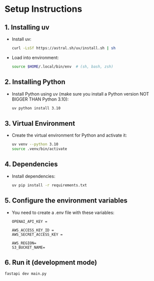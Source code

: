# Setup Instructions

## 1. Installing uv

- Install uv:
  ```bash
  curl -LsSf https://astral.sh/uv/install.sh | sh
  ```
- Load into environment:
  ```bash
  source $HOME/.local/bin/env  # (sh, bash, zsh)
  ```

## 2. Installing Python

- Install Python using uv (make sure you install a Python version NOT BIGGER THAN Python 3.10):
  ```bash
  uv python install 3.10
  ```

## 3. Virtual Environment

- Create the virtual environment for Python and activate it:
  ```bash
  uv venv --python 3.10
  source .venv/bin/activate
  ```

## 4. Dependencies

- Install dependencies:
  ```bash
  uv pip install -r requirements.txt
  ```


## 5. Configure the environment variables

- You need to create a .env file with these variables:
  
  ```properties 
  OPENAI_API_KEY =

  AWS_ACCESS_KEY_ID =
  AWS_SECRET_ACCESS_KEY =
  
  AWS_REGION=
  S3_BUCKET_NAME=
  ```

## 6. Run it (development mode)
  
  ```bash
  fastapi dev main.py
  ```
